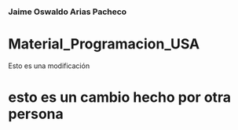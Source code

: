 ### Jaime Oswaldo Arias Pacheco
# Material_Programacion_USA

Esto es una modificación 

# esto es un cambio hecho por otra persona
